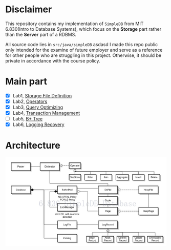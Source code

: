 # Disclaimer
This repository contains my implementation of `SimpleDB` from MIT 6.830(Intro to Database Systems), which focus on the **Storage** part
rather than the **Server** part of a RDBMS. 

All source code lies in `src/java/simpleDB`
asdasd
I made this repo public only intended for the examine of future employer and serve as a reference for other people who are struggling in this project. Otherwise,
it should be private in accordance with the course policy.

# Main part
- [x] Lab1, [Storage File Definition](https://github.com/Zwen092/6.830/tree/master/src/java/simpledb/storage)
- [x] Lab2, [Operators](https://github.com/Zwen092/6.830/tree/master/src/java/simpledb/execution)
- [x] Lab3, [Query Optimizing](https://github.com/Zwen092/6.830/tree/master/src/java/simpledb/optimizer)
- [x] Lab4, [Transaction Management](https://github.com/Zwen092/6.830/tree/master/src/java/simpledb/transaction)
- [ ] Lab5, [B+ Tree](https://github.com/Zwen092/6.830/tree/master/src/java/simpledb/index)
- [x] Lab6, [Logging Recovery](https://github.com/Zwen092/6.830/blob/master/src/java/simpledb/storage/LogFile.java)

# Architecture
![img.png](img.png)
